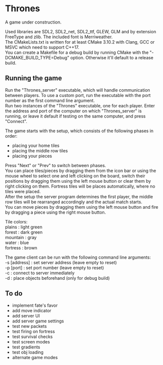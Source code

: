 # Thrones  
A game under construction.  

Used libraries are SDL2, SDL2_net, SDL2_ttf, GLEW, GLM and by extension FreeType and zlib. The included font is Merriweather.  
The CMakeLists.txt is written for at least CMake 3.10.2 with Clang, GCC or MSVC which need to support C++17.  
You can create a Makefile for a debug build by running CMake with the "-DCMAKE_BUILD_TYPE=Debug" option. Otherwise it'll default to a release build.  

## Running the game  
Run the "Thrones_server" executable, which will handle communication between players. To use a custom port, run the executable with the port number as the first command line argument.  
Run two instances of the "Thrones" executable, one for each player. Enter the address and port of the computer on which "Thrones_server" is running, or leave it default if testing on the same computer, and press "Connect".  

The game starts with the setup, which consists of the following phases in order:  
- placing your home tiles  
- placing the middle row tiles  
- placing your pieces  

Press "Next" or "Prev" to switch between phases.  
You can place tiles/pieces by dragging them from the icon bar or using the mouse wheel to select one and left clicking on the board, switch their positions by dragging them using the left mouse button or clear them by right clicking on them. Fortress tiles will be places automatically, where no tiles were placed.  
After the setup the server program determines the first player, the middle row tiles will be rearranged accordingly and the actual match starts.  
You can move pieces by dragging them using the left mouse button and fire by dragging a piece using the right mouse button.  

Tile colors:  
plains : light green  
forest : dark green  
mountain : gray  
water : blue  
fortress : brown  

The game client can be run with the following command line arguments:  
-s [address] : set server address (leave empty to reset)  
-p [port] : set port number (leave empty to reset)  
-c : connect to server immediately  
-d : place objects beforehand (only for debug build)  

## To do  
- implement fate's favor  
- add move indicator  
- add server UI  
- add server game settings  
- test new packets  
- test firing on fortress  
- test survival checks  
- test screen modes  
- test gradients  
- test obj loading  
- alternate game modes  
